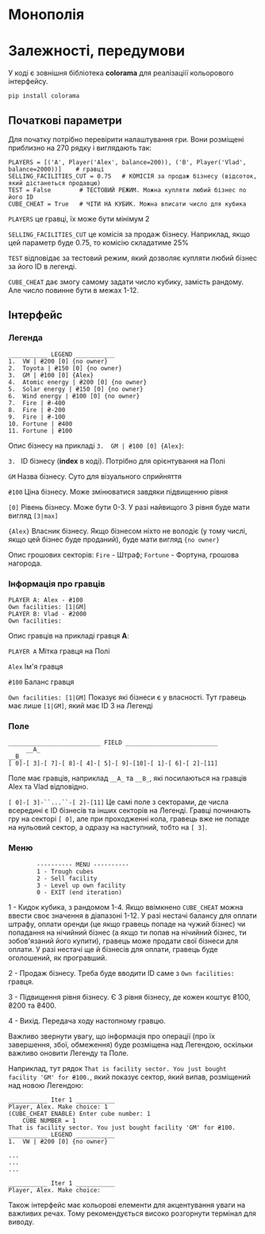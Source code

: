 # Монополія

# Залежності, передумови
У коді є зовнішня бібліотека __colorama__ для реалізаціії кольорового інтерфейсу.
```
pip install colorama
```

## Початкові параметри
Для початку потрібно перевірити налаштування гри. Вони розміщені приблизно на 270 рядку і виглядають так:
```
PLAYERS = [('A', Player('Alex', balance=200)), ('B', Player('Vlad', balance=2000))]    # гравці
SELLING_FACILITIES_CUT = 0.75   # КОМІСІЯ за продаж бізнесу (відсоток, який дістанеться продавцю)
TEST = False        # ТЕСТОВИЙ РЕЖИМ. Можна купляти любий бізнес по його ID
CUBE_CHEAT = True   # ЧІТИ НА КУБИК. Можна вписати число для кубика
```
```PLAYERS``` це гравці, їх може бути мінімум 2

```SELLING_FACILITIES_CUT``` це комісія за продаж бізнесу. Наприклад, якщо цей параметр буде 0.75, то комісію складатиме 25%

```TEST``` відповідає за тестовий режим, який дозволяє купляти любий бізнес за його ID в легенді.

```CUBE_CHEAT``` дає змогу самому задати число кубику, замість рандому. Але число повинне бути в межах 1-12.

## Інтерфейс
### Легенда
```
___________ LEGEND ___________
1.  VW | ₴200 [0] {no owner}
2.  Toyota | ₴150 [0] {no owner}
3.  GM | ₴100 [0] {Alex}
4.  Atomic energy | ₴200 [0] {no owner}
5.  Solar energy | ₴150 [0] {no owner}
6.  Wind energy | ₴100 [0] {no owner}
7.  Fire | ₴-400
8.  Fire | ₴-200
9.  Fire | ₴-100
10. Fortune | ₴400
11. Fortune | ₴100
```
Опис бізнесу на прикладі ```3.  GM | ₴100 [0] {Alex}```:

```3. ``` ID бізнесу (__index__ в коді). Потрібно для орієнтування на Полі

```GM``` Назва бізнесу. Суто для візуального сприйняття

```₴100``` Ціна бізнесу. Може змінюватися завдяки підвищенню рівня

```[0]``` Рівень бізнесу. Може бути 0-3. У разі найвищого 3 рівня буде мати вигляд ```[3|max]```

```{Alex}``` Власник бізнесу. Якщо бізнесом ніхто не володіє (у тому числі, якщо цей бізнес буде проданий), буде мати вигляд ```{no owner}```

Опис грошових секторів:
```Fire``` - Штраф; ```Fortune``` - Фортуна, грошова нагорода.

### Інформація про гравців
```
PLAYER A: Alex - ₴100
Own facilities: [1|GM]
PLAYER B: Vlad - ₴2000
Own facilities: 
```
Опис гравців на прикладі гравця __A__:

```PLAYER A``` Мітка гравця на Полі

```Alex``` Ім'я гравця

```₴100``` Баланс гравця

```Own facilities: [1|GM]``` Показує які бізнеси є у власності. Тут гравець має лише ```[1|GM]```, який має ID 3 на Легенді

### Поле
```
__________________________ FIELD __________________________
     __A_
__B_
[ 0]-[ 3]-[ 7]-[ 8]-[ 4]-[ 5]-[ 9]-[10]-[ 1]-[ 6]-[ 2]-[11]
```
Поле має гравців, наприклад ```__A_``` та ```__B_```, які посилаються на гравців Alex та Vlad відповідно.

```[ 0]-[ 3]-``...``-[ 2]-[11]``` Це самі поле з секторами, де числа всередині є ID бізнесів та інших секторів на Легенді. Гравці починають гру на секторі ```[ 0]```, але при проходженні кола, гравець вже не попаде на нульовий сектор, а одразу на наступний, тобто на ```[ 3]```.

### Меню
```
		---------- MENU ----------
		1 - Trough cubes
		2 - Sell facility
		3 - Level up own facility
		0 - EXIT (end iteration)
```
1 - Кидок кубика, з рандомом 1-4. Якщо ввімкнено ```CUBE_CHEAT``` можна ввести своє значення в діапазоні 1-12. У разі нестачі балансу для оплати штрафу, оплати оренди (це якщо гравець попаде на чужий бізнес) чи попадання на нічийний бізнес (а якщо ти попав на нічийний бізнес, ти зобов'язаний його купити), гравець може продати свої бізнеси для оплати. У разі нестачі ще й бізнесів для оплати, гравець буде оголошений, як програвший.

2 - Продаж бізнесу. Треба буде вводити ID саме з ```Own facilities:``` гравця.

3 - Підвищення рівня бізнесу. Є 3 рівня бізнесу, де кожен коштує ₴100, ₴200 та ₴400.

4 - Вихід. Передача ходу настопному гравцю.

Важливо звернути увагу, що інформація про операції (про їх завершення, збої, обмеження) буде розміщена над Легендою, оскільки важливо оновити Легенду та Поле.

Наприклад, тут рядок ```That is facility sector. You just bought facility 'GM' for ₴100.```, який показує сектор, який випав, розміщений над новою Легендою:
```
___________ Iter 1 ___________
Player, Alex. Make choice: 1
(CUBE_CHEAT ENABLE) Enter cube number: 1
	CUBE NUMBER = 1 
That is facility sector. You just bought facility 'GM' for ₴100.
___________ LEGEND ___________
1.  VW | ₴200 [0] {no owner}

...
...
...

___________ Iter 1 ___________
Player, Alex. Make choice: 
```

Також інтерфейс має кольорові елементи для акцентування уваги на важливих речах. Тому рекомендується високо розгорнути термінал для виводу.
